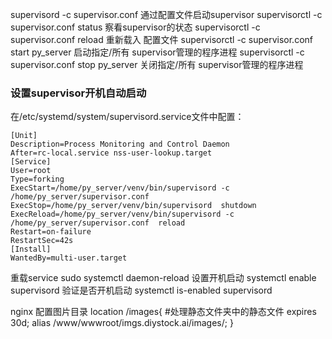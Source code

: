 supervisord -c supervisor.conf 通过配置文件启动supervisor
supervisorctl -c supervisor.conf status 察看supervisor的状态
supervisorctl -c supervisor.conf reload 重新载入 配置文件
supervisorctl -c supervisor.conf start py_server 启动指定/所有 supervisor管理的程序进程
supervisorctl -c supervisor.conf stop py_server 关闭指定/所有 supervisor管理的程序进程

### 设置supervisor开机自动启动
在/etc/systemd/system/supervisord.service文件中配置：
```
[Unit]
Description=Process Monitoring and Control Daemon
After=rc-local.service nss-user-lookup.target
[Service]
User=root
Type=forking
ExecStart=/home/py_server/venv/bin/supervisord -c /home/py_server/supervisor.conf
ExecStop=/home/py_server/venv/bin/supervisord  shutdown
ExecReload=/home/py_server/venv/bin/supervisord -c /home/py_server/supervisor.conf  reload
Restart=on-failure
RestartSec=42s
[Install]
WantedBy=multi-user.target
```
重载service
sudo systemctl daemon-reload
设置开机启动
systemctl enable supervisord
验证是否开机启动
systemctl is-enabled supervisord

nginx 配置图片目录
location /images{
      #处理静态文件夹中的静态文件
      expires      30d;
      alias /www/wwwroot/imgs.diystock.ai/images/;
}
